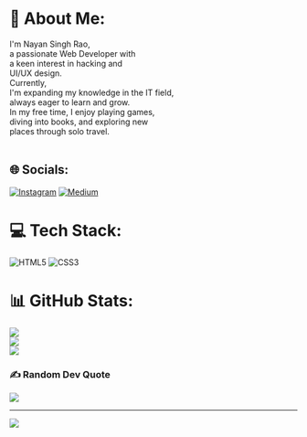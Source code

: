 # 💫 About Me:
I'm Nayan Singh Rao, <br>a passionate Web Developer with<br> a keen interest in hacking and<br> UI/UX design. <br>Currently,<br> I'm expanding my knowledge in the IT field,<br> always eager to learn and grow. <br>In my free time, I enjoy playing games,<br> diving into books, and exploring new <br>places through solo travel. <br><br>


## 🌐 Socials:
[![Instagram](https://img.shields.io/badge/Instagram-%23E4405F.svg?logo=Instagram&logoColor=white)](https://instagram.com/nayan_singh_rao_) [![Medium](https://img.shields.io/badge/Medium-12100E?logo=medium&logoColor=white)](https://medium.com/@nayansingh) 

# 💻 Tech Stack:
![HTML5](https://img.shields.io/badge/html5-%23E34F26.svg?style=for-the-badge&logo=html5&logoColor=white) ![CSS3](https://img.shields.io/badge/css3-%231572B6.svg?style=for-the-badge&logo=css3&logoColor=white)
# 📊 GitHub Stats:
![](https://github-readme-stats.vercel.app/api?username=nayan0097&theme=tokyonight&hide_border=false&include_all_commits=false&count_private=false)<br/>
![](https://github-readme-streak-stats.herokuapp.com/?user=nayan0097&theme=tokyonight&hide_border=false)<br/>
![](https://github-readme-stats.vercel.app/api/top-langs/?username=nayan0097&theme=tokyonight&hide_border=false&include_all_commits=false&count_private=false&layout=compact)

### ✍️ Random Dev Quote
![](https://quotes-github-readme.vercel.app/api?type=horizontal&theme=tokyonight)

---
[![](https://visitcount.itsvg.in/api?id=nayan0097&icon=0&color=8)](https://visitcount.itsvg.in)

<!-- Proudly created with GPRM ( https://gprm.itsvg.in ) -->